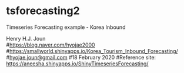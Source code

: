 # tsforecasting2
Timeseries Forecasting example - Korea Inbound

Henry H.J. Joun  
#https://blog.naver.com/hyojae2000
#https://smallworld.shinyapps.io/Korea_Tourism_Inbound_Forecasting/
#hyojae.joun@gmail.com
#18 February 2020
#Reference site: https://aneesha.shinyapps.io/ShinyTimeseriesForecasting/
